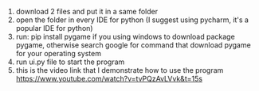 1. download 2 files and put it in a same folder
2. open the folder in every IDE for python (I suggest using pycharm, it's a popular IDE for python)
3. run: pip install pygame if you using windows to download package pygame, otherwise search google for command that download pygame for your operating system
4. run ui.py file to start the program
5. this is the video link that I demonstrate how to use the program https://www.youtube.com/watch?v=tvPQzAvLVvk&t=15s

